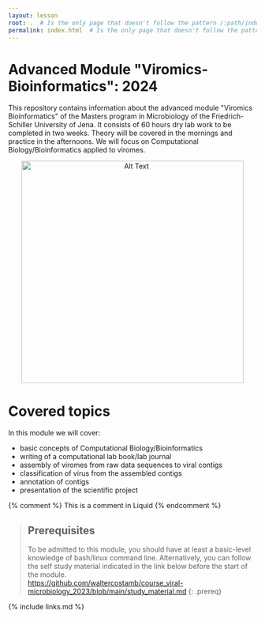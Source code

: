 ```yaml
---
layout: lesson
root: .  # Is the only page that doesn't follow the pattern /:path/index.html
permalink: index.html  # Is the only page that doesn't follow the pattern /:path/index.html
---
```


# Advanced Module "Viromics-Bioinformatics": 2024

This repository contains information about the advanced module "Viromics Bioinformatics" of the Masters program in Microbiology of the Friedrich-Schiller University of Jena. It consists of 60 hours dry lab work to be completed in two weeks. Theory will be covered in the mornings and practice in the afternoons. We will focus on Computational Biology/Bioinformatics applied to viromes. 

<p align="center">
  <img src="./figures/slide_module_2024.png" alt="Alt Text" width="450"/>
</p>

# Covered topics

In this module we will cover:

- basic concepts of Computational Biology/Bioinformatics
- writing of a computational lab book/lab journal
- assembly of viromes from raw data sequences to viral contigs
- classification of virus from the assembled contigs
- annotation of contigs
- presentation of the scientific project


<!-- this is an html comment -->

{% comment %} This is a comment in Liquid {% endcomment %}

> ## Prerequisites
>
> To be admitted to this module, you should have at least a basic-level knowledge of bash/linux command line. Alternatively, you can follow the self study material indicated in the link below before the start of the module.  
> https://github.com/waltercostamb/course_viral-microbiology_2023/blob/main/study_material.md
{: .prereq}

{% include links.md %}
